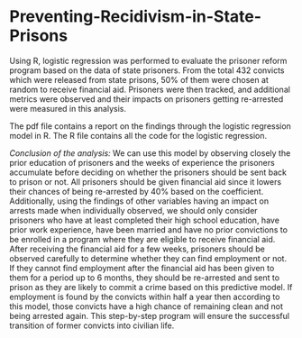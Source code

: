 # Preventing-Recidivism-in-State-Prisons
Using R, logistic regression was performed to evaluate the prisoner reform program based on the data of state prisoners. From the total 432 convicts which were released from state prisons, 50% of them were chosen at random to receive financial aid. Prisoners were then tracked, and additional metrics were observed and their impacts on prisoners getting re-arrested were measured in this analysis.

The pdf file contains a report on the findings through the logistic regression model in R.
The R file contains all the code for the logistic regression.

*Conclusion of the analysis:*
We can use this model by observing closely the prior education of prisoners and the weeks of experience the prisoners accumulate before deciding on whether the prisoners should be sent back to prison or not. All prisoners should be given financial aid since it lowers their chances of being re-arrested by 40% based on the coefficient. Additionally, using the findings of other variables having an impact on arrests made when individually observed, we should only consider prisoners who have at least completed their high school education, have prior work experience, have been married and have no prior convictions to be enrolled in a program where they are eligible to receive financial aid. After receiving the financial aid for a few weeks, prisoners should be observed carefully to determine whether they can find employment or not. If they cannot find employment after the financial aid has been given to them for a period up to 6 months, they should be re-arrested and sent to prison as they are likely to commit a crime based on this predictive model. If employment is found by the convicts within half a year then according to this model, those convicts have a high chance of remaining clean and not being arrested again. This step-by-step program will ensure the successful transition of former convicts into civilian life.
